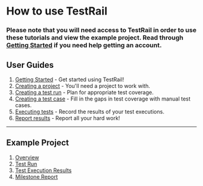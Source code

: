 # How to use TestRail
### Please note that you will need access to TestRail in order to use these tutorials and view the example project.  Read through [Getting Started](getting-started.md) if you need help getting an account.

## User Guides
1. [Getting Started](getting-started.md) - Get started using TestRail!
1. [Creating a project](creating-a-project.md) - You'll need a project to work with.
1. [Creating a test run](creating-a-test-run.md) - Plan for appropriate test coverage.
1. [Creating a test case](creating-a-test-case.md) - Fill in the gaps in test coverage with manual test cases.
1. [Executing tests](executing-tests.md) - Record the results of your test executions.
1. [Report results](report-results.md) - Report all your hard work!
---
## Example Project
1. [Overview](https://dsvavsp.testrail.io/index.php?/projects/overview/2)
1. [Test Run](https://dsvavsp.testrail.io/index.php?/runs/view/7&group_by=cases:section_id&group_order=asc)
1. [Test Execution Results](https://dsvavsp.testrail.io/index.php?/tests/view/20/#testChange-11)
1. [Milestone Report](https://dsvavsp.testrail.io/index.php?/reports/view/2)
